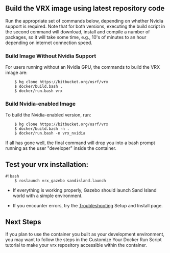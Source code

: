 ## Build the VRX image using latest repository code ##

Run the appropriate set of commands below, depending on whether Nvidia support is required. Note that for both versions, executing the build script in the second command will download, install and compile a number of packages, so it will take some time, e.g., 10's of minutes to an hour depending on internet connection speed.

### Build Image Without Nvidia Support ###

For users running without an Nvidia GPU, the commands to build the VRX image are:

        $ hg clone https://bitbucket.org/osrf/vrx
        $ docker/build.bash .
        $ docker/run.bash vrx


### Build Nvidia-enabled Image ###

To build the Nvidia-enabled version, run:

        $ hg clone https://bitbucket.org/osrf/vrx
        $ docker/build.bash -n .
        $ docker/run.bash -n vrx_nvidia


If all has gone well, the final command will drop you into a bash prompt running as the user "developer" inside the container.

## Test your vrx installation: ##

```
#!bash
    $ roslaunch vrx_gazebo sandisland.launch
```

* If everything is working properly, Gazebo should launch Sand Island world with a simple environment.

* If you encounter errors, try the [Troubleshooting](https://bitbucket.org/osrf/vrx/wiki/Troubleshooting) Setup and Install page.

## Next Steps ##
If you plan to use the container you built as your development environment, you may want to follow the steps in the Customize Your Docker Run Script tutorial to make your vrx repository accessible within the container.